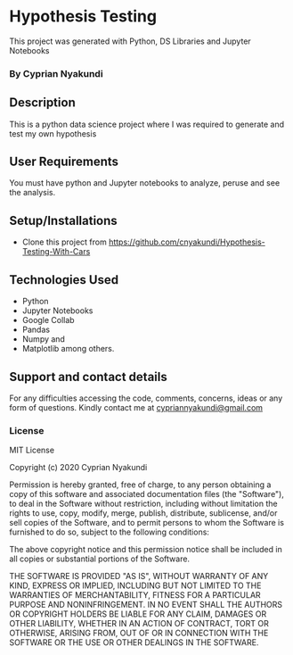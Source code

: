 #  Hypothesis Testing

This project was generated with Python, DS Libraries and Jupyter Notebooks

### By Cyprian Nyakundi

## Description

This is a python data science project where I was required to  generate and test my own hypothesis



## User Requirements
You must have python and Jupyter notebooks to analyze, peruse and see the analysis.  

## Setup/Installations

* Clone this project from https://github.com/cnyakundi/Hypothesis-Testing-With-Cars


## Technologies Used 

* Python 
* Jupyter Notebooks 
* Google Collab
* Pandas
* Numpy and
* Matplotlib among others. 


## Support and contact details

For any difficulties accessing the code, comments, concerns, ideas or any form of questions. Kindly contact me at cypriannyakundi@gmail.com

### License

MIT License

Copyright (c) 2020 Cyprian Nyakundi

Permission is hereby granted, free of charge, to any person obtaining a copy of this software and associated documentation files (the "Software"), to deal in the Software without restriction, including without limitation the rights to use, copy, modify, merge, publish, distribute, sublicense, and/or sell copies of the Software, and to permit persons to whom the Software is furnished to do so, subject to the following conditions:

The above copyright notice and this permission notice shall be included in all copies or substantial portions of the Software.

THE SOFTWARE IS PROVIDED "AS IS", WITHOUT WARRANTY OF ANY KIND, EXPRESS OR IMPLIED, INCLUDING BUT NOT LIMITED TO THE WARRANTIES OF MERCHANTABILITY, FITNESS FOR A PARTICULAR PURPOSE AND NONINFRINGEMENT. IN NO EVENT SHALL THE AUTHORS OR COPYRIGHT HOLDERS BE LIABLE FOR ANY CLAIM, DAMAGES OR OTHER LIABILITY, WHETHER IN AN ACTION OF CONTRACT, TORT OR OTHERWISE, ARISING FROM, OUT OF OR IN CONNECTION WITH THE SOFTWARE OR THE USE OR OTHER DEALINGS IN THE SOFTWARE.
